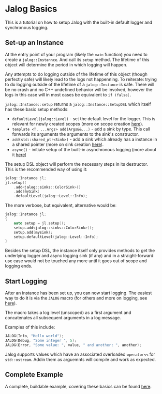 # Jalog Basics

This is a tutorial on how to setup Jalog with the built-in default logger and synchronous logging.

## Set-up an Instance

At the entry point of your program (likely the `main` function) you need to create a `jalog::Instannce`. And call its `setup` method. The lifetime of this object will determine the period in which logging will happen.

Any attempts to do logging outside of the lifetime of this object (though perfectly safe) will likely lead to the logs not happenning. To reiterate: trying to do logging outside of the lifetime of a `jalog::Instance` is safe. There will be no crash and no C++ undefined behavior will be involved, however the logs in this case will in most cases be equivalent to `if (false)`.

`jalog::Instance::setup` returns a `jalog::Instance::SetupDSL` which itself has these basic setup methods:

* `defaultLevel(jalog::Level)` - set the default level for the logger. This is relevant for newly created scopes (more on scope creation [here](creating-scopes.md)).
* `template <T, ...Args> add(Args&&...)` - add a sink by type. This call forwards its arguments the arguments to the sink's constructor.
* `add(std::shared_ptr<Sink>)` - add a sink which already has a instance in a shared pointer (more on sink creation [here](custom-sinks.md)).
* `async()` - initiate setup of the built-in asynchronous logging (more about it [here](async.md))

The setup DSL object will perform the necessary steps in its destructor. This is the recommended way of using it:

```c++
jalog::Instance jl;
jl.setup()
    .add<jalog::sinks::ColorSink>()
    .add(mySink)
    .defaultLevel(jalog::Level::Info);
```

The more verbose, but equivalent, alternative would be:

```c++
jalog::Instance jl;
{
    auto setup = jl.setup();
    setup.add<jalog::sinks::ColorSink>();
    setup.add(mysink);
    setup.defaultLevel(jalog::Level::Info);
}
```

Besides the setup DSL, the instance itself only provides methods to get the underlying logger and async logging sink (if any) and in a straight-forward use case would not be touched any more until it goes out of scope and logging ends.

## Start Logging

After an instance has been set up, you can now start logging. The easiest way to do it is via the `JALOG` macro (for others and more on logging, see [here](logging.md)).

The macro takes a log level (unscoped) as a first argument and concatenates all subsequent arguments in a log message.

Examples of this include:

```c++
JALOG(Info, "Hello world");
JALOG(Debug, "Some integer ", 5);
JALOG(Error, "Some value: ", value, " and another: ", another);
```

Jalog supports values which have an associated overloaded `operator<<` for `std::ostream`. Addin them as arguemnts will compile and work as expected.

## Complete Example

A complete, buildable example, covering these basics can be found [here](../example/e-HelloWorld.cpp).
